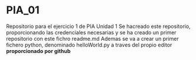 # PIA_01
Repositorio para el ejercicio 1 de PIA Unidad 1
Se hacreado este repositorio, proporcionando las credenciales necesarias y se ha creado un primer repositorio con este fichro readme.md
Ademas se va a crear un primer fichero python, denominado helloWorld.py a traves del propio editor <strong>proporcionado por github</strong>
